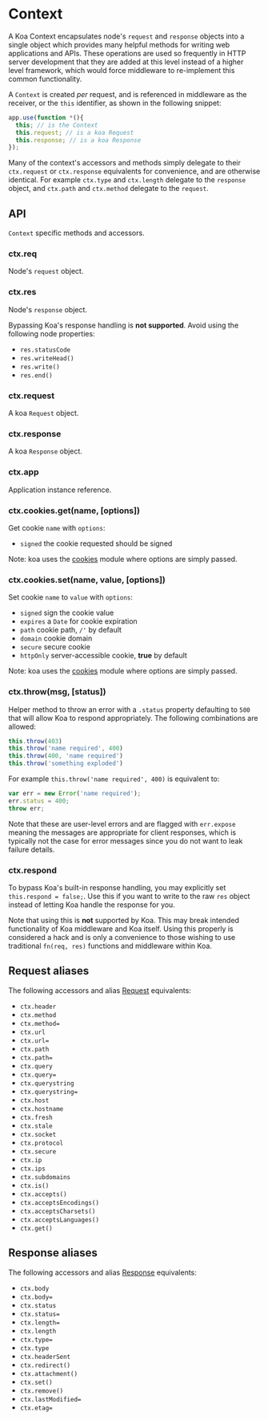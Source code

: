 # Context

  A Koa Context encapsulates node's `request` and `response` objects
  into a single object which provides many helpful methods for writing
  web applications and APIs.
  These operations are used so frequently in HTTP server development
  that they are added at this level instead of a higher level framework,
  which would force middleware to re-implement this common functionality.

  A `Context` is created _per_ request, and is referenced in middleware
  as the receiver, or the `this` identifier, as shown in the following
  snippet:

```js
app.use(function *(){
  this; // is the Context
  this.request; // is a koa Request
  this.response; // is a koa Response
});
```

  Many of the context's accessors and methods simply delegate to their `ctx.request` or `ctx.response`
  equivalents for convenience, and are otherwise identical. For example `ctx.type` and `ctx.length`
  delegate to the `response` object, and `ctx.path` and `ctx.method` delegate to the `request`.

## API

  `Context` specific methods and accessors.

### ctx.req

  Node's `request` object.

### ctx.res

  Node's `response` object.

  Bypassing Koa's response handling is __not supported__. Avoid using the following node properties:

- `res.statusCode`
- `res.writeHead()`
- `res.write()`
- `res.end()`

### ctx.request

  A koa `Request` object.

### ctx.response

  A koa `Response` object.

### ctx.app

  Application instance reference.

### ctx.cookies.get(name, [options])

  Get cookie `name` with `options`:

 - `signed` the cookie requested should be signed

Note: koa uses the [cookies](https://github.com/jed/cookies) module where options are simply passed.

### ctx.cookies.set(name, value, [options])

  Set cookie `name` to `value` with `options`:

 - `signed` sign the cookie value
 - `expires` a `Date` for cookie expiration
 - `path` cookie path, `/'` by default
 - `domain` cookie domain
 - `secure` secure cookie
 - `httpOnly` server-accessible cookie, __true__ by default

Note: koa uses the [cookies](https://github.com/jed/cookies) module where options are simply passed.

### ctx.throw(msg, [status])

  Helper method to throw an error with a `.status` property
  defaulting to `500` that will allow Koa to respond appropriately.
  The following combinations are allowed:

```js
this.throw(403)
this.throw('name required', 400)
this.throw(400, 'name required')
this.throw('something exploded')
```

  For example `this.throw('name required', 400)` is equivalent to:

```js
var err = new Error('name required');
err.status = 400;
throw err;
```

  Note that these are user-level errors and are flagged with
  `err.expose` meaning the messages are appropriate for
  client responses, which is typically not the case for
  error messages since you do not want to leak failure
  details.

### ctx.respond

  To bypass Koa's built-in response handling, you may explicitly set `this.respond = false;`. Use this if you want to write to the raw `res` object instead of letting Koa handle the response for you.

  Note that using this is __not__ supported by Koa. This may break intended functionality of Koa middleware and Koa itself. Using this properly is considered a hack and is only a convenience to those wishing to use traditional `fn(req, res)` functions and middleware within Koa.

## Request aliases

  The following accessors and alias [Request](request.md) equivalents:

  - `ctx.header`
  - `ctx.method`
  - `ctx.method=`
  - `ctx.url`
  - `ctx.url=`
  - `ctx.path`
  - `ctx.path=`
  - `ctx.query`
  - `ctx.query=`
  - `ctx.querystring`
  - `ctx.querystring=`
  - `ctx.host`
  - `ctx.hostname`
  - `ctx.fresh`
  - `ctx.stale`
  - `ctx.socket`
  - `ctx.protocol`
  - `ctx.secure`
  - `ctx.ip`
  - `ctx.ips`
  - `ctx.subdomains`
  - `ctx.is()`
  - `ctx.accepts()`
  - `ctx.acceptsEncodings()`
  - `ctx.acceptsCharsets()`
  - `ctx.acceptsLanguages()`
  - `ctx.get()`

## Response aliases

  The following accessors and alias [Response](response.md) equivalents:

  - `ctx.body`
  - `ctx.body=`
  - `ctx.status`
  - `ctx.status=`
  - `ctx.length=`
  - `ctx.length`
  - `ctx.type=`
  - `ctx.type`
  - `ctx.headerSent`
  - `ctx.redirect()`
  - `ctx.attachment()`
  - `ctx.set()`
  - `ctx.remove()`
  - `ctx.lastModified=`
  - `ctx.etag=`
